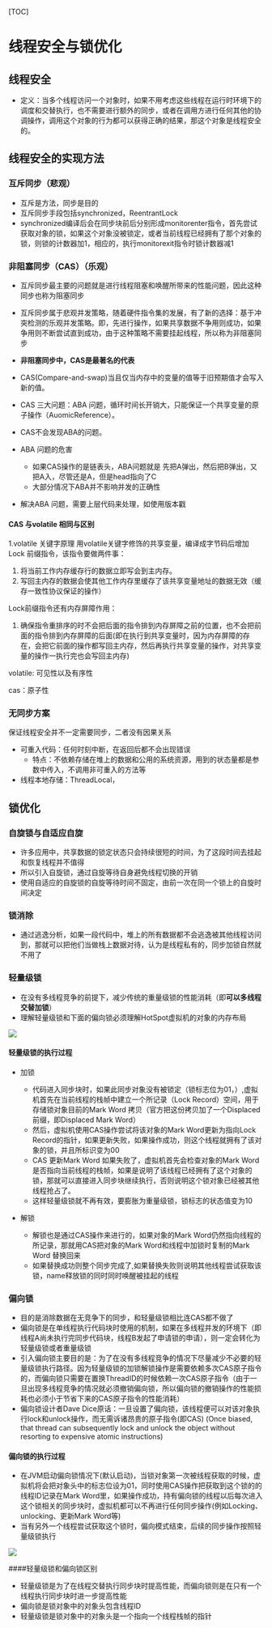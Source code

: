 [TOC]
# 线程安全与锁优化


## 线程安全
* 定义：当多个线程访问一个对象时，如果不用考虑这些线程在运行时环境下的调度和交替执行，也不需要进行额外的同步，或者在调用方进行任何其他的协调操作，调用这个对象的行为都可以获得正确的结果，那这个对象是线程安全的。

## 线程安全的实现方法


### 互斥同步（悲观）
* 互斥是方法，同步是目的
* 互斥同步手段包括synchronized，ReentrantLock
* synchronized编译后会在同步块前后分别形成monitorenter指令，首先尝试获取对象的锁，如果这个对象没被锁定，或者当前线程已经拥有了那个对象的锁，则锁的计数器加1，相应的，执行monitorexit指令时锁计数器减1

### 非阻塞同步（CAS）（乐观）
* 互斥同步最主要的问题就是进行线程阻塞和唤醒所带来的性能问题，因此这种同步也称为阻塞同步
* 互斥同步属于悲观并发策略，随着硬件指令集的发展，有了新的选择：基于冲突检测的乐观并发策略。即，先进行操作，如果共享数据不争用则成功，如果争用则不断尝试直到成功，由于这种策略不需要挂起线程，所以称为非阻塞同步
* **非阻塞同步中，CAS是最著名的代表**
* CAS(Compare-and-swap)当且仅当内存中的变量的值等于旧预期值才会写入新的值。
* CAS 三大问题：ABA 问题，循环时间长开销大，只能保证一个共享变量的原子操作（AuomicReference）。
* CAS不会发现ABA的问题。

* ABA 问题的危害
  * 如果CAS操作的是链表头，ABA问题就是 先把A弹出，然后把B弹出，又把A入，尽管还是A，但是head指向了C
  * 大部分情况下ABA并不影响并发的正确性
* 解决ABA 问题，需要上层代码来处理，如使用版本戳


#### CAS 与volatile 相同与区别

1.volatile 关键字原理
用volatile关键字修饰的共享变量，编译成字节码后增加Lock 前缀指令，该指令要做两件事：
1. 将当前工作内存缓存行的数据立即写会到主内存。
2. 写回主内存的数据会使其他工作内存里缓存了该共享变量地址的数据无效（缓存一致性协议保证的操作）

Lock前缀指令还有内存屏障作用：
1. 确保指令重排序的时不会把后面的指令排到内存屏障之前的位置，也不会把前面的指令排到内存屏障的后面(即在执行到共享变量时，因为内存屏障的存在，会把它前面的操作都写回主内存，然后再执行共享变量的操作，对共享变量的操作一执行完也会写回主内存)


volatile: 可见性以及有序性


cas：原子性

### 无同步方案
保证线程安全并不一定需要同步，二者没有因果关系
* 可重入代码：任何时刻中断，在返回后都不会出现错误
  * 特点：不依赖存储在堆上的数据和公用的系统资源，用到的状态量都是参数中传入，不调用非可重入的方法等
* 线程本地存储：ThreadLocal，



## 锁优化

### 自旋锁与自适应自旋
* 许多应用中，共享数据的锁定状态只会持续很短的时间，为了这段时间去挂起和恢复线程并不值得
* 所以引入自旋锁，通过自旋等待自身避免线程切换的开销
* 使用自适应的自旋锁的自旋等待时间不固定，由前一次在同一个锁上的自旋时间决定


### 锁消除
* 通过逃逸分析，如果一段代码中，堆上的所有数据都不会逃逸被其他线程访问到，那就可以把他们当做栈上数据对待，认为是线程私有的，同步加锁自然就不用了

### 轻量级锁
* 在没有多线程竞争的前提下，减少传统的重量级锁的性能消耗（即**可以多线程交替加锁**）
* 理解轻量级锁和下面的偏向锁必须理解HotSpot虚拟机的对象的内存布局

![](images/2021-04-07-21-30-38.png)

#### 轻量级锁的执行过程
* 加锁
  * 代码进入同步块时，如果此同步对象没有被锁定（锁标志位为01，）,虚拟机首先在当前线程的栈帧中建立一个所记录（Lock Record）空间，用于存储锁对象目前的Mark Word 拷贝（官方把这份拷贝加了一个Displaced前缀，即Displaced Mark Word）
  * 然后，虚拟机使用CAS操作尝试将该对象的Mark Word更新为指向Lock Record的指针，如果更新失败，如果操作成功，则这个线程就拥有了该对象的锁，并且所标识变为00
  * CAS 更新Mark Word 如果失败了，虚拟机首先会检查对象的Mark Word 是否指向当前线程的栈帧，如果是说明了该线程已经拥有了这个对象的锁，那就可以直接进入同步块继续执行，否则说明这个锁对象已经被其他线程抢占了。
  * 这样轻量级锁就不再有效，要膨胀为重量级锁，锁标志的状态值变为10

* 解锁
  * 解锁也是通过CAS操作来进行的，如果对象的Mark Word仍然指向线程的所记录，那就用CAS把对象的Mark Word和线程中加锁时复制的Mark Word 替换回来
  * 如果替换成功则整个同步完成了,如果替换失败则说明其他线程尝试获取该锁，name释放锁的同时同时唤醒被挂起的线程


### 偏向锁
* 目的是消除数据在无竞争下的同步，和轻量级锁相比连CAS都不做了
* 偏向锁是在单线程执行代码块时使用的机制，如果在多线程并发的环境下（即线程A尚未执行完同步代码块，线程B发起了申请锁的申请），则一定会转化为轻量级锁或者重量级锁
* 引入偏向锁主要目的是：为了在没有多线程竞争的情况下尽量减少不必要的轻量级锁执行路径。因为轻量级锁的加锁解锁操作是需要依赖多次CAS原子指令的，而偏向锁只需要在置换ThreadID的时候依赖一次CAS原子指令（由于一旦出现多线程竞争的情况就必须撤销偏向锁，所以偏向锁的撤销操作的性能损耗也必须小于节省下来的CAS原子指令的性能消耗）
* 偏向锁设计者Dave Dice原话：一旦设置了偏向锁，该线程便可以对该对象执行lock和unlock操作，而无需诉诸昂贵的原子指令(即CAS) (Once biased, that thread can subsequently lock and unlock the object without resorting to expensive atomic instructions)


#### 偏向锁的执行过程
* 在JVM启动偏向锁情况下(默认启动)，当锁对象第一次被线程获取的时候，虚拟机将会把对象头中的标志位设为01，同时使用CAS操作把获取到这个锁的的线程ID记录在Mark Word里，如果操作成功，持有偏向锁的线程以后每次进入这个锁相关的同步块时，虚拟机都可以不再进行任何同步操作(例如Locking、unlocking、更新Mark Word等)
* 当有另外一个线程尝试获取这个锁时，偏向模式结束，后续的同步操作按照轻量级锁执行

![](images/2021-04-07-21-47-00.png)


####轻量级锁和偏向锁区别
* 轻量级锁是为了在线程交替执行同步块时提高性能，而偏向锁则是在只有一个线程执行同步块时进一步提高性能
* 偏向锁是锁对象中的对象头包含线程ID
* 轻量级锁是锁对象中的对象头是一个指向一个线程栈帧的指针